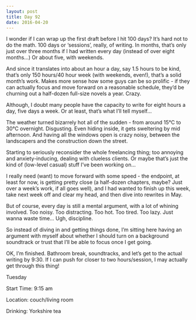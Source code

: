 ```yaml
---
layout: post
title: Day 92
date: 2016-04-20
---
```


I wonder if I can wrap up the first draft before I hit 100 days? It’s hard not to do the math. 100 days or ‘sessions’, really, of writing. In months, that’s only just over three months if I had written every day (instead of over eight months…) Or about five, with weekends. 

And since it translates into about an hour a day, say 1.5 hours to be kind, that’s only 150 hours/40 hour week (with weekends, even!), that’s a solid month’s work. Makes more sense how some guys can be so prolific - if they can actually focus and move forward on a reasonable schedule, they’d be churning out a half-dozen full-size novels a year. Crazy. 

Although, I doubt many people have the capacity to write for eight hours a day, five days a week. Or at least, that’s what I’ll tell myself… 

The weather turned bizarrely hot all of the sudden - from around 15°C to 30°C overnight. Disgusting. Even hiding inside, it gets sweltering by mid afternoon. And having all the windows open is crazy noisy, between the landscapers and the construction down the street. 

Starting to seriously reconsider the whole freelancing thing; too annoying and anxiety-inducing, dealing with clueless clients. Or maybe that’s just the kind of (low-level casual) stuff I’ve been working on… 

I really need (want) to move forward with some speed - the endpoint, at least for now, is getting pretty close (a half-dozen chapters, maybe? Just over a week’s work, if all goes well), and I had wanted to finish up this week, take next week off and clear my head, and then dive into rewrites in May. 

But of course, every day is still a mental argument, with a lot of whining involved. Too noisy. Too distracting. Too hot. Too tired. Too lazy. Just wanna waste time… Ugh, discipline. 

So instead of diving in and getting things done, I’m sitting here having an argument with myself about whether I should turn on a background soundtrack or trust that I’ll be able to focus once I get going. 

OK, I’m finished. Bathroom break, soundtracks, and let’s get to the actual writing by 9:30. If I can push for closer to two hours/session, I may actually get through this thing!


Tuesday

Start Time: 9:15 am

Location: couch/living room

Drinking: Yorkshire tea
